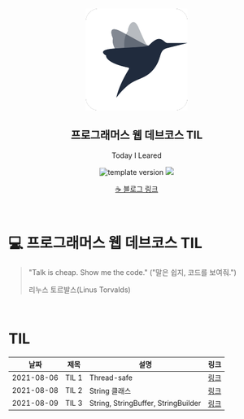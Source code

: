 <br/>
<p align="middle" >
  <img width="200px;" src="./src/images/prgms-logo.png"/>
</p>
<h2 align="middle">프로그래머스 웹 데브코스 TIL</h2>
<p align="middle">Today I Leared</p>
<p align="middle">
  <img src="https://img.shields.io/badge/version-1.0.0-blue?style=flat-square" alt="template version"/>
  <img src="https://img.shields.io/badge/language-md-md.svg?style=flat-square"/>
</p>

<p align="middle">
  <a href="https://barbera.tistory.com/">☕ 블로그 링크</a>
</p>
<br/>

# 💻 프로그래머스 웹 데브코스 TIL

> "Talk is cheap. Show me the code."
> ("말은 쉽지, 코드를 보여줘.")
>
> 리누스 토르발스(Linus Torvalds)

<br/>

# TIL

|날짜|제목|설명|링크|
|---|---|---|---|
|2021-08-06|TIL 1|Thread-safe|[링크](https://barbera.tistory.com/43)|
|2021-08-08|TIL 2|String 클래스|[링크](https://barbera.tistory.com/44)|
|2021-08-09|TIL 3|String, StringBuffer, StringBuilder|[링크](https://barbera.tistory.com/45)|